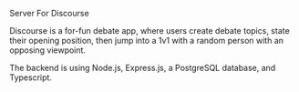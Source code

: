 Server For Discourse

Discourse is a for-fun debate app, where users create debate topics, state their opening position, then jump into a 1v1 with a random person with an opposing viewpoint.

The backend is using Node.js, Express.js, a PostgreSQL database, and Typescript.